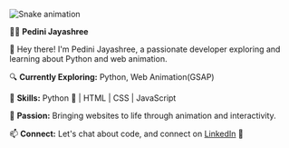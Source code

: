 ![Snake animation](https://github.com/pedinistar/pedinistar/blob/output/github-contribution-grid-snake.svg)

👩‍💻 **Pedini Jayashree**
  
👋 Hey there! I'm Pedini Jayashree, a passionate developer exploring and learning about Python and web animation.

🔍 **Currently Exploring:** Python, Web Animation(GSAP)

🌱 **Skills:** Python 🐍 | HTML | CSS | JavaScript

🎨 **Passion:** Bringing websites to life through animation and interactivity.

📫 **Connect:** Let's chat about code, and connect on [LinkedIn](https://www.linkedin.com/in/pedini-jayashree/) 🌟



